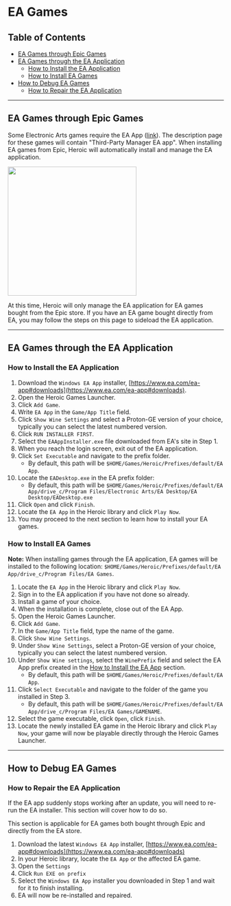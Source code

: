 # EA Games

## Table of Contents

- [EA Games through Epic Games](#ea-games-through-epic-games)
- [EA Games through the EA Application](#ea-games-through-the-ea-application)
    - [How to Install the EA Application](#how-to-install-the-ea-application)
    - [How to Install EA Games](#how-to-install-ea-games)
- [How to Debug EA Games](#how-to-debug-ea-games)
    - [How to Repair the EA Application](#how-to-repair-the-ea-application)

***

## EA Games through Epic Games 

Some Electronic Arts games require the EA App ([link](https://www.ea.com/ea-app)). The description page for these games will contain "Third-Party Manager EA app". When installing EA games from Epic, Heroic will automatically install and manage the EA application. 

<img src="https://github.com/user-attachments/assets/173caae3-8a68-4597-b044-bb45bc5c89b7" height="300">

At this time, Heroic will only manage the EA application for EA games bought from the Epic store. If you have an EA game bought directly from EA, you may follow the steps on this page to sideload the EA application.

***

## EA Games through the EA Application

### How to Install the EA Application

1. Download the `Windows EA App` installer, [https://www.ea.com/ea-app#downloads](https://www.ea.com/ea-app#downloads).
2. Open the Heroic Games Launcher.
3. Click `Add Game`.
4. Write `EA App` in the `Game/App Title` field.
5. Click `Show Wine Settings` and select a Proton-GE version of your choice, typically you can select the latest numbered version.
6. Click `RUN INSTALLER FIRST`.
7. Select the `EAAppInstaller.exe` file downloaded from EA's site in Step 1.
8. When you reach the login screen, exit out of the EA application.
9. Click `Set Executable` and navigate to the prefix folder.
    * By default, this path will be `$HOME/Games/Heroic/Prefixes/default/EA App`.
10. Locate the `EADesktop.exe` in the EA prefix folder:
    * By default, this path will be `$HOME/Games/Heroic/Prefixes/default/EA App/drive_c/Program Files/Electronic Arts/EA Desktop/EA Desktop/EADesktop.exe`
11. Click `Open` and click `Finish`.
12. Locate the `EA App` in the Heroic library and click `Play Now`.
13. You may proceed to the next section to learn how to install your EA games.

### How to Install EA Games

**Note:** When installing games through the EA application, EA games will be installed to the following location: `$HOME/Games/Heroic/Prefixes/default/EA App/drive_c/Program Files/EA Games`.

1. Locate the `EA App` in the Heroic library and click `Play Now`.
2. Sign in to the EA application if you have not done so already.
3. Install a game of your choice.
4. When the installation is complete, close out of the EA App.
5. Open the Heroic Games Launcher.
6. Click `Add Game`.
7. In the `Game/App Title` field, type the name of the game.
8. Click `Show Wine Settings`.
9. Under `Show Wine Settings`, select a Proton-GE version of your choice, typically you can select the latest numbered version.
10. Under `Show Wine settings`, select the `WinePrefix` field and select the EA App prefix created in the [How to Install the EA App](#how-to-install-the-ea-app) section.
    * By default, this path will be `$HOME/Games/Heroic/Prefixes/default/EA App`.
11. Click `Select Executable` and navigate to the folder of the game you installed in Step 3.
    * By default, this path will be `$HOME/Games/Heroic/Prefixes/default/EA App/drive_c/Program Files/EA Games/GAMENAME`.
12. Select the game executable, click `Open`, click `Finish`.
13. Locate the newly installed EA game in the Heroic library and click `Play Now`, your game will now be playable directly through the Heroic Games Launcher.

***

## How to Debug EA Games

### How to Repair the EA Application

If the EA app suddenly stops working after an update, you will need to re-run the EA installer. This section will cover how to do so. 

This section is applicable for EA games both bought through Epic and directly from the EA store.  

1. Download the latest `Windows EA App` installer, [https://www.ea.com/ea-app#downloads](https://www.ea.com/ea-app#downloads)
2. In your Heroic library, locate the `EA App` or the affected EA game.
3. Open the `Settings`
4. Click `Run EXE on prefix`
5. Select the `Windows EA App` installer you downloaded in Step 1 and wait for it to finish installing.
6. EA will now be re-installed and repaired. 
